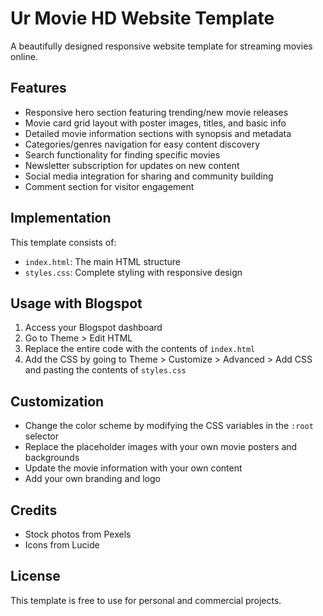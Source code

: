 # Ur Movie HD Website Template

A beautifully designed responsive website template for streaming movies online.

## Features

- Responsive hero section featuring trending/new movie releases
- Movie card grid layout with poster images, titles, and basic info
- Detailed movie information sections with synopsis and metadata
- Categories/genres navigation for easy content discovery
- Search functionality for finding specific movies
- Newsletter subscription for updates on new content
- Social media integration for sharing and community building
- Comment section for visitor engagement

## Implementation

This template consists of:

- `index.html`: The main HTML structure
- `styles.css`: Complete styling with responsive design

## Usage with Blogspot

1. Access your Blogspot dashboard
2. Go to Theme > Edit HTML
3. Replace the entire code with the contents of `index.html`
4. Add the CSS by going to Theme > Customize > Advanced > Add CSS and pasting the contents of `styles.css`

## Customization

- Change the color scheme by modifying the CSS variables in the `:root` selector
- Replace the placeholder images with your own movie posters and backgrounds
- Update the movie information with your own content
- Add your own branding and logo

## Credits

- Stock photos from Pexels
- Icons from Lucide

## License

This template is free to use for personal and commercial projects.